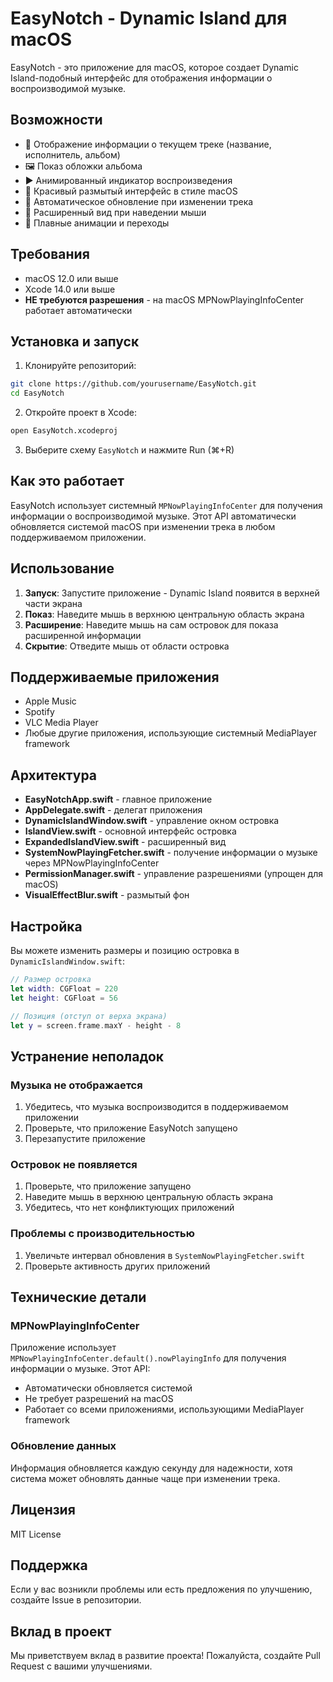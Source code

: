 # EasyNotch - Dynamic Island для macOS

EasyNotch - это приложение для macOS, которое создает Dynamic Island-подобный интерфейс для отображения информации о воспроизводимой музыке.

## Возможности

- 🎵 Отображение информации о текущем треке (название, исполнитель, альбом)
- 🖼️ Показ обложки альбома
- ▶️ Анимированный индикатор воспроизведения
- 🎨 Красивый размытый интерфейс в стиле macOS
- 🔄 Автоматическое обновление при изменении трека
- 📱 Расширенный вид при наведении мыши
- 🚀 Плавные анимации и переходы

## Требования

- macOS 12.0 или выше
- Xcode 14.0 или выше
- **НЕ требуются разрешения** - на macOS MPNowPlayingInfoCenter работает автоматически

## Установка и запуск

1. Клонируйте репозиторий:
```bash
git clone https://github.com/yourusername/EasyNotch.git
cd EasyNotch
```

2. Откройте проект в Xcode:
```bash
open EasyNotch.xcodeproj
```

3. Выберите схему `EasyNotch` и нажмите Run (⌘+R)

## Как это работает

EasyNotch использует системный `MPNowPlayingInfoCenter` для получения информации о воспроизводимой музыке. Этот API автоматически обновляется системой macOS при изменении трека в любом поддерживаемом приложении.

## Использование

1. **Запуск**: Запустите приложение - Dynamic Island появится в верхней части экрана
2. **Показ**: Наведите мышь в верхнюю центральную область экрана
3. **Расширение**: Наведите мышь на сам островок для показа расширенной информации
4. **Скрытие**: Отведите мышь от области островка

## Поддерживаемые приложения

- Apple Music
- Spotify
- VLC Media Player
- Любые другие приложения, использующие системный MediaPlayer framework

## Архитектура

- **EasyNotchApp.swift** - главное приложение
- **AppDelegate.swift** - делегат приложения
- **DynamicIslandWindow.swift** - управление окном островка
- **IslandView.swift** - основной интерфейс островка
- **ExpandedIslandView.swift** - расширенный вид
- **SystemNowPlayingFetcher.swift** - получение информации о музыке через MPNowPlayingInfoCenter
- **PermissionManager.swift** - управление разрешениями (упрощен для macOS)
- **VisualEffectBlur.swift** - размытый фон

## Настройка

Вы можете изменить размеры и позицию островка в `DynamicIslandWindow.swift`:

```swift
// Размер островка
let width: CGFloat = 220
let height: CGFloat = 56

// Позиция (отступ от верха экрана)
let y = screen.frame.maxY - height - 8
```

## Устранение неполадок

### Музыка не отображается
1. Убедитесь, что музыка воспроизводится в поддерживаемом приложении
2. Проверьте, что приложение EasyNotch запущено
3. Перезапустите приложение

### Островок не появляется
1. Проверьте, что приложение запущено
2. Наведите мышь в верхнюю центральную область экрана
3. Убедитесь, что нет конфликтующих приложений

### Проблемы с производительностью
1. Увеличьте интервал обновления в `SystemNowPlayingFetcher.swift`
2. Проверьте активность других приложений

## Технические детали

### MPNowPlayingInfoCenter
Приложение использует `MPNowPlayingInfoCenter.default().nowPlayingInfo` для получения информации о музыке. Этот API:
- Автоматически обновляется системой
- Не требует разрешений на macOS
- Работает со всеми приложениями, использующими MediaPlayer framework

### Обновление данных
Информация обновляется каждую секунду для надежности, хотя система может обновлять данные чаще при изменении трека.

## Лицензия

MIT License

## Поддержка

Если у вас возникли проблемы или есть предложения по улучшению, создайте Issue в репозитории.

## Вклад в проект

Мы приветствуем вклад в развитие проекта! Пожалуйста, создайте Pull Request с вашими улучшениями.
